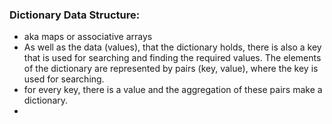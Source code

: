 ### Dictionary Data Structure:
- aka maps or associative arrays
- As well as the data (values), that the dictionary holds, there is also a key that is used for searching and finding the required values. The elements of the dictionary are represented by pairs (key, value), where the key is used for searching.
- for every key, there is a value and the aggregation of these pairs make a dictionary.
- 
